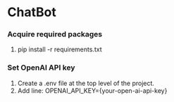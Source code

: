 # ChatBot

### Acquire required packages
1. pip install -r requirements.txt

### Set OpenAI API key
1. Create a .env file at the top level of the project.
2. Add line: OPENAI_API_KEY={your-open-ai-api-key}


